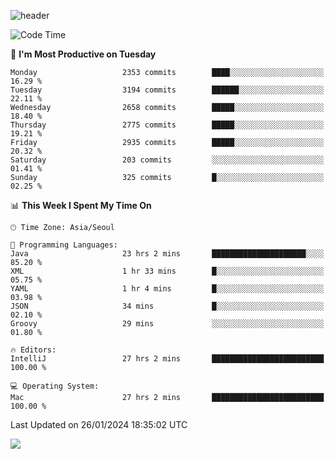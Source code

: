 ![header](https://capsule-render.vercel.app/api?type=Egg&color=timeAuto&height=300&section=header&text=PoPo&fontSize=90&animation=fadeIn)

  <!--START_SECTION:waka-->
![Code Time](http://img.shields.io/badge/Code%20Time-1%2C423%20hrs%2051%20mins-blue)

📅 **I'm Most Productive on Tuesday** 

```text
Monday                   2353 commits        ████░░░░░░░░░░░░░░░░░░░░░   16.29 % 
Tuesday                  3194 commits        ██████░░░░░░░░░░░░░░░░░░░   22.11 % 
Wednesday                2658 commits        █████░░░░░░░░░░░░░░░░░░░░   18.40 % 
Thursday                 2775 commits        █████░░░░░░░░░░░░░░░░░░░░   19.21 % 
Friday                   2935 commits        █████░░░░░░░░░░░░░░░░░░░░   20.32 % 
Saturday                 203 commits         ░░░░░░░░░░░░░░░░░░░░░░░░░   01.41 % 
Sunday                   325 commits         █░░░░░░░░░░░░░░░░░░░░░░░░   02.25 % 
```


📊 **This Week I Spent My Time On** 

```text
🕑︎ Time Zone: Asia/Seoul

💬 Programming Languages: 
Java                     23 hrs 2 mins       █████████████████████░░░░   85.20 % 
XML                      1 hr 33 mins        █░░░░░░░░░░░░░░░░░░░░░░░░   05.75 % 
YAML                     1 hr 4 mins         █░░░░░░░░░░░░░░░░░░░░░░░░   03.98 % 
JSON                     34 mins             █░░░░░░░░░░░░░░░░░░░░░░░░   02.10 % 
Groovy                   29 mins             ░░░░░░░░░░░░░░░░░░░░░░░░░   01.80 % 

🔥 Editors: 
IntelliJ                 27 hrs 2 mins       █████████████████████████   100.00 % 

💻 Operating System: 
Mac                      27 hrs 2 mins       █████████████████████████   100.00 % 
```


 Last Updated on 26/01/2024 18:35:02 UTC
<!--END_SECTION:waka-->



<img src="https://capsule-render.vercel.app/api?type=Egg&color=timeAuto&height=300&section=footer&text=PoPo&fontSize=90&animation=fadeIn&reversal=true" />
